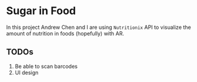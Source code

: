 # Sugar in Food
In this project Andrew Chen and I are using `Nutritionix` API to visualize the amount of nutrition in foods (hopefully) with AR. 

## TODOs
1. Be able to scan barcodes
2. UI design

